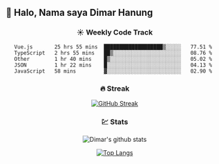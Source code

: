 ## 👋 Halo, Nama saya **Dimar Hanung**

<center>

### :sunny: Weekly Code Track
<!--START_SECTION:waka-->
```text
Vue.js       25 hrs 55 mins  ███████████████████▒░░░░░   77.51 % 
TypeScript   2 hrs 55 mins   ██▒░░░░░░░░░░░░░░░░░░░░░░   08.76 % 
Other        1 hr 40 mins    █▒░░░░░░░░░░░░░░░░░░░░░░░   05.02 % 
JSON         1 hr 22 mins    █░░░░░░░░░░░░░░░░░░░░░░░░   04.13 % 
JavaScript   58 mins         ▓░░░░░░░░░░░░░░░░░░░░░░░░   02.90 % 
```
<!--END_SECTION:waka-->

### :fire: Streak

[![GitHub Streak](http://github-readme-streak-stats.herokuapp.com?user=dimar-hanung)](https://git.io/streak-stats)

### :chart: Stats

![Dimar's github stats](https://github-readme-stats.vercel.app/api?username=dimar-hanung&show_icons=true&theme=vue)

[![Top Langs](https://github-readme-stats.vercel.app/api/top-langs/?username=dimar-hanung)](#)

</center>
